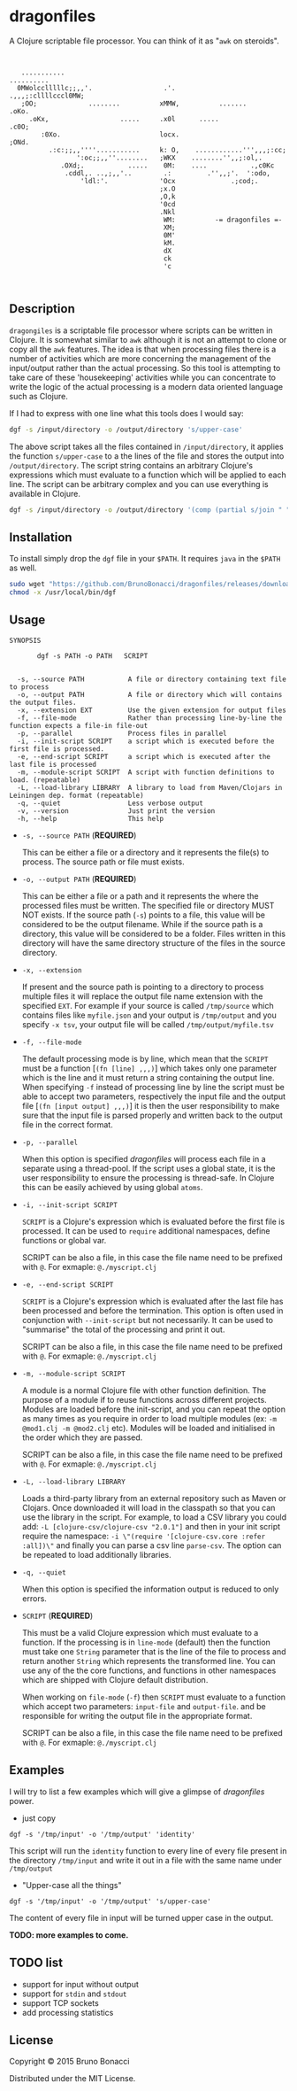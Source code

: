 # dragonfiles

A Clojure scriptable file processor.
You can think of it as "`awk` on steroids". 

```
                                                                                
                                                                                
   ...........                                                     ..........   
  0MWolcclllllc;;,,'.                  .'.                  .,,,;:cllllcccl0MW; 
   ;OO;             ........          xMMW,          .......             .oKo.  
     .oKx,                  .....     .x0l      .....                 .c0O;     
        :0Xo.                         locx.                         ;ONd.       
          .:c:;;,,''''...........     k: O,    ............''',,,;:cc;          
                 ':oc;;,,''........   ;WKX    ........'',,;:ol,.                
             .OXd;.           .....    0M:    ....           .,c0Kc             
              .cddl,. ..,;,,'..        .:         .'',,;'.  ':odo,              
                  'ldl:'.             'Ocx              .;cod;.                 
                                      ;x.O                                      
                                      ,O,k                                      
                                      '0cd                                      
                                      .Nkl                                      
                                       WM:          -= dragonfiles =-                            
                                       XM;                                  
                                       0M'                                      
                                       kM.                                      
                                       dX                                       
                                       ck                                       
                                       'c                                       
                                                                                
                                                                                

```

## Description

`dragongiles` is a scriptable file processor where scripts can be written
in Clojure. It is somewhat similar to `awk` although it is not an attempt
to clone or copy all the `awk` features.
The idea is that when processing files there is a number of activities
which are more concerning the management of the input/output
rather than the actual processing. So this tool is attempting to
take care of these 'housekeeping' activities while you can concentrate
to write the logic of the actual processing is a modern data oriented
language such as Clojure.

If I had to express with one line what this tools does I would say:

```bash
dgf -s /input/directory -o /output/directory 's/upper-case'
```

The above script takes all the files contained in `/input/directory`, it
applies the function `s/upper-case` to a the lines of the file and
stores the output into `/output/directory`.  The script string contains
an arbitrary Clojure's expressions which must evaluate to a function
which will be applied to each line.  The script can be arbitrary complex
and you can use everything is available in Clojure.

```bash
dgf -s /input/directory -o /output/directory '(comp (partial s/join " ")  #(s/split % #"\W+") s/upper-case)'
```

## Installation

To install simply drop the `dgf` file in your `$PATH`. It requires `java` in the `$PATH` as well.

```bash
sudo wget "https://github.com/BrunoBonacci/dragonfiles/releases/download/v0.1.0/dgf" -O /usr/local/bin/dgf
chmod -x /usr/local/bin/dgf
```

## Usage

```
SYNOPSIS

       dgf -s PATH -o PATH   SCRIPT


  -s, --source PATH           A file or directory containing text file to process
  -o, --output PATH           A file or directory which will contains the output files.
  -x, --extension EXT         Use the given extension for output files
  -f, --file-mode             Rather than processing line-by-line the function expects a file-in file-out
  -p, --parallel              Process files in parallel
  -i, --init-script SCRIPT    a script which is executed before the first file is processed.
  -e, --end-script SCRIPT     a script which is executed after the last file is processed
  -m, --module-script SCRIPT  A script with function definitions to load. (repeatable)
  -L, --load-library LIBRARY  A library to load from Maven/Clojars in Leiningen dep. format (repeatable)
  -q, --quiet                 Less verbose output
  -v, --version               Just print the version
  -h, --help                  This help
```


  * `-s, --source PATH` (**REQUIRED**) 
  
    This can be either a file or a directory and it represents the
    file(s) to process.  The source path or file must exists.
    
  * `-o, --output PATH` (**REQUIRED**)
  
    This can be either a file or a path and it represents the where the
    processed files must be written. The specified file or directory
    MUST NOT exists.  If the source path (`-s`) points to a file, this
    value will be considered to be the output filename. While if the
    source path is a directory, this value will be considered to be a
    folder. Files written in this directory will have the same directory
    structure of the files in the source directory.
    
  * `-x, --extension`
  
    If present and the source path is pointing to a directory to process
    multiple files it will replace the output file name extension with
    the specified `EXT`. For example if your source is called
    `/tmp/source` which contains files like `myfile.json` and your
    output is `/tmp/output` and you specify `-x tsv`, your output file
    will be called `/tmp/output/myfile.tsv`
    
  * `-f, --file-mode`
  
    The default processing mode is by line, which mean that the `SCRIPT`
    must be a function [`(fn [line] ,,,)`] which takes only one
    parameter which is the line and it must return a string containing
    the output line. When specifying `-f` instead of processing line by
    line the script must be able to accept two parameters, respectively
    the input file and the output file [`(fn [input output] ,,,)`] it is
    then the user responsibility to make sure that the input file is
    parsed properly and written back to the output file in the correct
    format.
    
  * `-p, --parallel`
  
    When this option is specified *dragonfiles* will process each file
    in a separate using a thread-pool. If the script uses a global
    state, it is the user responsibility to ensure the processing is
    thread-safe.  In Clojure this can be easily achieved by using global
    `atoms`.
    
  * `-i, --init-script SCRIPT`

    `SCRIPT` is a Clojure's expression which is evaluated before the
    first file is processed. It can be used to `require` additional
    namespaces, define functions or global var.

    SCRIPT can be also a file, in this case the file name need to be
    prefixed with `@`. For exmaple: `@./myscript.clj`
    
  * `-e, --end-script SCRIPT`

    `SCRIPT` is a Clojure's expression which is evaluated after the last
    file has been processed and before the termination. This option is
    often used in conjunction with `--init-script` but not necessarily.
    It can be used to "summarise" the total of the processing and print
    it out.

    SCRIPT can be also a file, in this case the file name need to be
    prefixed with `@`. For exmaple: `@./myscript.clj`

  * `-m, --module-script SCRIPT`

    A module is a normal Clojure file with other function definition.
    The purpose of a module if to reuse functions across different
    projects. Modules are loaded before the init-script, and you can
    repeat the option as many times as you require in order to load
    multiple modules (ex: `-m @mod1.clj -m @mod2.clj` etc). Modules will
    be loaded and initialised in the order which they are passed.

    SCRIPT can be also a file, in this case the file name need to be
    prefixed with `@`. For exmaple: `@./myscript.clj`

  * `-L, --load-library LIBRARY`

    Loads a third-party library from an external repository such as
    Maven or Clojars. Once downloaded it will load in the classpath so
    that you can use the library in the script. For example, to load a
    CSV library you could add: `-L [clojure-csv/clojure-csv "2.0.1"]`
    and then in your init script require the namespace:
    `-i \"(require '[clojure-csv.core :refer :all])\"` and finally
    you can parse a csv line `parse-csv`. The option can be repeated
    to load additionally libraries.

  * `-q, --quiet`
  
    When this option is specified the information output is reduced
    to only errors.


  * `SCRIPT` (**REQUIRED**)
  
    This must be a valid Clojure expression which must evaluate to a
    function. If the processing is in `line-mode` (default) then the
    function must take one `String` parameter that is the line of the
    file to process and return another `String` which represents the
    transformed line. You can use any of the the core functions, and
    functions in other namespaces which are shipped with Clojure default
    distribution.
    
    When working on `file-mode` (`-f`) then `SCRIPT` must evaluate to a
    function which accept two parameters: `input-file` and
    `output-file`.  and be responsible for writing the output file in
    the appropriate format.
    
    SCRIPT can be also a file, in this case the file name need to be
    prefixed with `@`. For exmaple: `@./myscript.clj`

    
## Examples

I will try to list a few examples which will give a glimpse of
*dragonfiles* power.

  * just copy
  
  `dgf -s '/tmp/input' -o '/tmp/output' 'identity'`
  
  This script will run the `identity` function to every line of every
  file present in the directory `/tmp/input` and write it out in a file
  with the same name under `/tmp/output`
  
  
  * "Upper-case all the things"
  
  `dgf -s '/tmp/input' -o '/tmp/output' 's/upper-case'`
  
  The content of every file in input will be turned upper case in the output.
  
**TODO: more examples to come.**

## TODO list

  * support for input without output
  * support for `stdin` and `stdout`
  * support TCP sockets
  * add processing statistics

## License

Copyright © 2015 Bruno Bonacci

Distributed under the MIT License.
